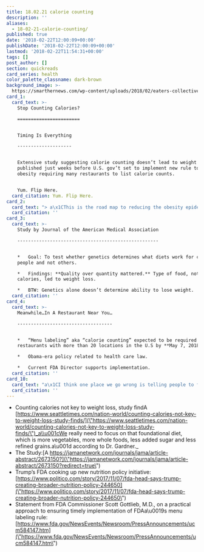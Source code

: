 ```yaml
---
title: 18.02.21 calorie counting
description: ''
aliases:
  - 18-02-21-calorie-counting/
published: true
date: '2018-02-22T12:00:09+00:00'
publishDate: '2018-02-22T12:00:09+00:00'
lastmod: '2018-02-22T11:54:31+00:00'
tags: []
post_author: []
section: quickreads
card_series: health
color_palette_classname: dark-brown
background_image: >-
  https://smarthernews.com/wp-content/uploads/2018/02/eaters-collective-109599-unsplash-360x360.jpg
card_1:
  card_text: >-
    Stop Counting Calories?

    =======================


    Timing Is Everything

    --------------------


    Extensive study suggesting calorie counting doesn’t lead to weight loss
    published just weeks before U.S. gov’t set to implement new rule to combat
    obesity requiring many restaurants to list calorie counts.


    Yum. Flip Here.
  card_citation: Yum. Flip Here.
card_2:
  card_text: "> a\x1CThis is the road map to reducing the obesity epidemic in the United States. Ita\x19s time for U.S. and other national policies to stop focusing on calories and calorie counting.a\x1D\n> \n> Dr. Dariush Mozaffarian, Dean of Friedman School of Nutrition Science and Policy at Tufts University"
  card_citation: ''
card_3:
  card_text: >-
    Study by Journal of the American Medical Association

    ----------------------------------------------------


    *   Goal: To test whether genetics determines what diets work for certain
    people and not others.

    *   Findings: **Quality over quantity mattered.** Type of food, not
    calories, led to weight loss.

    *   BTW: Genetics alone doesn’t determine ability to lose weight.
  card_citation: ''
card_4:
  card_text: >-
    Meanwhile…In A Restaurant Near You…

    -----------------------------------


    *   “Menu labeling” aka “calorie counting” expected to be required of all
    restaurants with more than 20 locations in the U.S by **May 7, 2018**.

    *   Obama-era policy related to health care law.

    *   Current FDA Director supports implementation.
  card_citation: ''
card_10:
  card_text: "a\x1CI think one place we go wrong is telling people to figure out how many calories they eat and then telling them to cut back on 500 calories, which makes them miserable.a\x1D Find out what Dr. Chris Gardner says we should do instead:\n\n[view sources](https://smarthernews.com/18-02-21-calorie-counting/)"
  card_citation: ''
---
```

*   Counting calories not key to weight loss, study findA [https://www.seattletimes.com/nation-world/counting-calories-not-key-to-weight-loss-study-finds/](\"https://www.seattletimes.com/nation-world/counting-calories-not-key-to-weight-loss-study-finds/\")_a\\u001cWe really need to focus on that foundational diet, which is more vegetables, more whole foods, less added sugar and less refined grains.a\\u001d according to Dr. Gardner._
*   The Study:[A https://jamanetwork.com/journals/jama/article-abstract/2673150?](\"https://jamanetwork.com/journals/jama/article-abstract/2673150?redirect=true\")
*   Trump’s FDA cooking up new nutrition policy initiative: [https://www.politico.com/story/2017/11/07/fda-head-says-trump-creating-broader-nutrition-policy-244650](\"https://www.politico.com/story/2017/11/07/fda-head-says-trump-creating-broader-nutrition-policy-244650\")
*   Statement from FDA Commissioner Scott Gottlieb, M.D., on a practical approach to ensuring timely implementation of FDAa\\u0019s menu labeling rule: [https://www.fda.gov/NewsEvents/Newsroom/PressAnnouncements/ucm584147.htm](\"https://www.fda.gov/NewsEvents/Newsroom/PressAnnouncements/ucm584147.htm\")